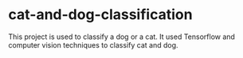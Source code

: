 # cat-and-dog-classification
This project is used to classify a dog or a cat. It used Tensorflow and computer vision techniques to classify cat and dog.
